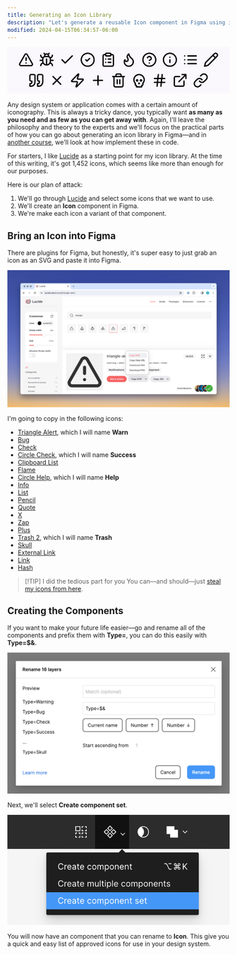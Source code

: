 ```yaml
---
title: Generating an Icon Library
description: "Let's generate a reusable Icon component in Figma using icons from Lucide."
modified: 2024-04-15T06:34:57-06:00
---
```


![Icons](assets/figma-icon-set.png)

Any design system or application comes with a certain amount of iconography. This is always a tricky dance, you typically want **as many as you need and as few as you can get away with**. Again, I'll leave the philosophy and theory to the experts and we'll focus on the practical parts of how you can go about generating an icon library in Figma—and in [another course](../storybook/README.md), we'll look at how implement these in code.

For starters, I like [Lucide](https://lucide.dev) as a starting point for my icon library. At the time of this writing, it's got 1,452 icons, which seems like more than enough for our purposes.

Here is our plan of attack:

1. We'll go through [Lucide](https://lucide.dev) and select some icons that we want to use.
2. We'll create an **Icon** component in Figma.
3. We're make each icon a variant of that component.

## Bring an Icon into Figma

There are plugins for Figma, but honestly, it's super easy to just grab an icon as an SVG and paste it into Figma.

![A Lucide icon that we're going to copy as an SVG](assets/figma-lucide-icon.png)

I'm going to copy in the following icons:

- [Triangle Alert](https://lucide.dev/icons/triangle-alert), which I will name **Warn**
- [Bug](https://lucide.dev/icons/bug)
- [Check](https://lucide.dev/icons/check)
- [Circle Check](https://lucide.dev/icons/circle-check), which I will name **Success**
- [Clipboard List](https://lucide.dev/icons/clipboard-list)
- [Flame](https://lucide.dev/icons/flame)
- [Circle Help](https://lucide.dev/icons/circle-help), which I will name **Help**
- [Info](https://lucive.dev/icons/info)
- [List](https://lucive.dev/icons/list)
- [Pencil](https://lucive.dev/icons/pencil)
- [Quote](https://lucive.dev/icons/quote)
- [X](https://lucive.dev/icons/x)
- [Zap](https://lucive.dev/icons/zap)
- [Plus](https://lucive.dev/icons/plus)
- [Trash 2](https://lucide.dev/icons/trash-2), which I will name **Trash**
- [Skull](https://lucive.dev/icons/skull)
- [External Link](https://lucive.dev/icons/external-link)
- [Link](https://lucive.dev/icons/link)
- [Hash](https://lucide.dev/icons/hash)

> [!TIP] I did the tedious part for you
> You can—and should—just [steal my icons from here](https://www.figma.com/file/1v4uGneHKyq6SfxPWI7KJc/Figma-for-Developers-v2%2C-Frontend-Masters?type=design&node-id=6-1296&mode=design&t=xaxtUNN7AZ04byvE-4).

## Creating the Components

If you want to make your future life easier—go and rename all of the components and prefix them with **Type=**, you can do this easily with **Type=$&**.

![Bulk rename the icons](assets/figma-rename-icons.png)

Next, we'll select **Create component set**.

![Create component set](assets/figma-create-component-set.png)

You will now have an component that you can rename to **Icon**. This give you a quick and easy list of approved icons for use in your design system.
